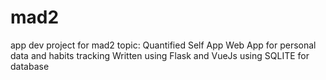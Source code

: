 # mad2
app dev project for mad2
topic:
Quantified Self App
Web App for personal data and habits tracking
Written using Flask and VueJs using SQLITE for database
